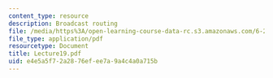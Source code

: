 ```yaml
---
content_type: resource
description: Broadcast routing
file: /media/https%3A/open-learning-course-data-rc.s3.amazonaws.com/6-263j-data-communication-networks-fall-2002/e4e5a5f72a2876efee7a9a4c4a0a715b_Lecture19.pdf
file_type: application/pdf
resourcetype: Document
title: Lecture19.pdf
uid: e4e5a5f7-2a28-76ef-ee7a-9a4c4a0a715b
---
```

